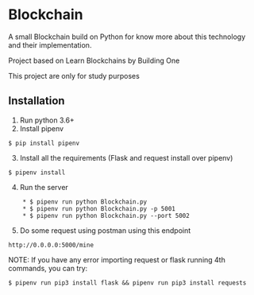 # Blockchain

A small Blockchain build on Python for know more about this technology and their implementation.

Project based on Learn Blockchains by Building One

This project are only for study purposes

## Installation
1. Run python 3.6+
2. Install pipenv

```
$ pip install pipenv 
```
3. Install all the requirements (Flask and request install over pipenv)
```
$ pipenv install
```
4. Run the server
```
    * $ pipenv run python Blockchain.py
    * $ pipenv run python Blockchain.py -p 5001
    * $ pipenv run python Blockchain.py --port 5002
```
5. Do some request using postman using this endpoint
```
http://0.0.0.0:5000/mine
```

NOTE: If you have any error importing request or flask running 4th commands, you can try:
```
$ pipenv run pip3 install flask && pipenv run pip3 install requests
```
